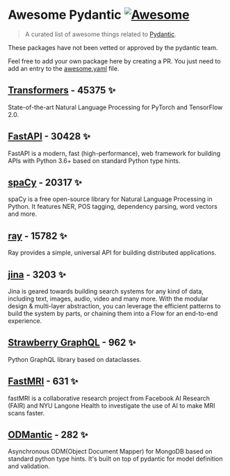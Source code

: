 # Awesome Pydantic [![Awesome](https://awesome.re/badge-flat.svg)](https://github.com/sindresorhus/awesome)

> A curated list of awesome things related to [Pydantic](https://pydantic-docs.helpmanual.io/).

These packages have not been vetted or approved by the pydantic team.

Feel free to add your own package here by creating a PR. You just need to add an entry to the [awesome.yaml](./awesome.yaml) file.

## [Transformers](https://github.com/huggingface/transformers) - 45375 ✨

State-of-the-art Natural Language Processing for PyTorch and TensorFlow 2.0.

## [FastAPI](https://github.com/tiangolo/fastapi) - 30428 ✨

FastAPI is a modern, fast (high-performance), web framework for building APIs with Python 3.6+ based on standard Python type hints.

## [spaCy](https://github.com/explosion/spaCy) - 20317 ✨

spaCy is a free open-source library for Natural Language Processing in Python. It features NER, POS tagging, dependency parsing, word vectors and more.

## [ray](https://github.com/ray-project/ray) - 15782 ✨

Ray provides a simple, universal API for building distributed applications.

## [jina](https://github.com/jina-ai/jina) - 3203 ✨

Jina is geared towards building search systems for any kind of data, including text, images, audio, video and many more. With the modular design & multi-layer abstraction, you can leverage the efficient patterns to build the system by parts, or chaining them into a Flow for an end-to-end experience.

## [Strawberry GraphQL](https://github.com/strawberry-graphql/strawberry) - 962 ✨

Python GraphQL library based on dataclasses.

## [FastMRI](https://github.com/facebookresearch/fastMRI) - 631 ✨

fastMRI is a collaborative research project from Facebook AI Research (FAIR) and NYU Langone Health to investigate the use of AI to make MRI scans faster.

## [ODMantic](https://github.com/art049/odmantic) - 282 ✨

Asynchronous ODM(Object Document Mapper) for MongoDB based on standard python type hints. It's built on top of pydantic for model definition and validation.
